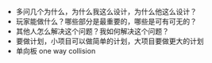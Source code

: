- 多问几个为什么，为什么我这么设计，为什么他这么设计？
- 玩家能做什么？哪些部分是最重要的，哪些是可有可无的？
- 其他人怎么解决这个问题？我如何解决这个问题？
- 要做计划，小项目可以做简单的计划，大项目要做更大的计划
- 单向板 one way collision